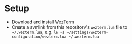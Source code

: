# Setup

* Download and install WezTerm
* Create a symlink from this repository's `wezterm.lua` file to `~/.wezterm.lua`, e.g. `ln -s ~/settings/wezterm-configuration/wezterm.lua ~/.wezterm.lua`
